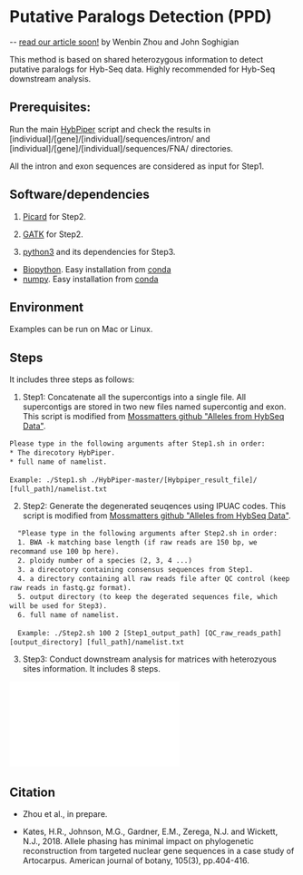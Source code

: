 # Putative Paralogs Detection (PPD)
-- [read our article soon!]()
by Wenbin Zhou and John Soghigian

This method is based on shared heterozygous information to detect putative paralogs for Hyb-Seq data. Highly recommended for Hyb-Seq downstream analysis.

## Prerequisites:
Run the main [HybPiper](https://github.com/mossmatters/HybPiper) script and check the results in [individual]/[gene]/[individual]/sequences/intron/ and [individual]/[gene]/[individual]/sequences/FNA/ directories.

All the intron and exon sequences are considered as input for Step1.

## Software/dependencies

1. [Picard](http://broadinstitute.github.io/picard/) for Step2.

2. [GATK](https://software.broadinstitute.org/gatk/download/) for Step2.

3. [python3](https://www.python.org/downloads/) and its dependencies for Step3.
* [Biopython](https://biopython.org/wiki/Packages). Easy installation from [conda](https://biopython.org/wiki/Packages) 
* [numpy](https://numpy.org/doc/stable/user/whatisnumpy.html). Easy installation from [conda](https://anaconda.org/anaconda/numpy)

## Environment
Examples can be run on Mac or Linux.

## Steps
It includes three steps as follows:

1. Step1: Concatenate all the supercontigs into a single file. All supercontigs are stored in two new files named supercontig and exon.
  This script is modified from [Mossmatters github "Alleles from HybSeq Data"](https://github.com/mossmatters/phyloscripts/tree/master/alleles_workflow).
  
  ```
  Please type in the following arguments after Step1.sh in order: 
  * The direcotory HybPiper.
  * full name of namelist.
  
  Example: ./Step1.sh ./HybPiper-master/[Hybpiper_result_file]/ [full_path]/namelist.txt
  ```
  
2. Step2: Generate the degenerated seuqences using IPUAC codes.
This script is modified from [Mossmatters github "Alleles from HybSeq Data"](https://github.com/mossmatters/phyloscripts/tree/master/alleles_workflow).

```
  "Please type in the following arguments after Step2.sh in order: 
  1. BWA -k matching base length (if raw reads are 150 bp, we recommand use 100 bp here). 
  2. ploidy number of a species (2, 3, 4 ...)
  3. a direcotory containing consensus sequences from Step1.
  4. a directory containing all raw reads file after QC control (keep raw reads in fastq.gz format).
  5. output directory (to keep the degerated sequences file, which will be used for Step3).
  6. full name of namelist.
  
  Example: ./Step2.sh 100 2 [Step1_output_path] [QC_raw_reads_path] [output_directory] [full_path]/namelist.txt
```

3. Step3: Conduct downstream analysis for matrices with heterozyous sites information.
It includes 8 steps.

![](images/Fig.2pipeline.pdf)


## Citation

* Zhou et al., in prepare.

* Kates, H.R., Johnson, M.G., Gardner, E.M., Zerega, N.J. and Wickett, N.J., 2018. Allele phasing has minimal impact on phylogenetic reconstruction from targeted nuclear gene sequences in a case study of Artocarpus. American journal of botany, 105(3), pp.404-416.
